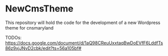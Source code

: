 # NewCmsTheme

This repository will hold the code for the development of a new Wordpress theme for cnsmaryland

TODOs:
https://docs.google.com/document/d/1aQ98CReuUxxtaqBwDoEVfF6LddfTs86z9xjJNvD2cbk/edit?ts=56a105bf#
